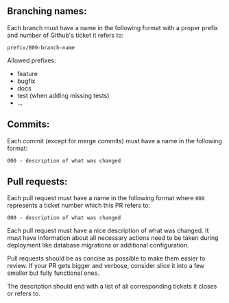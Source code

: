 Branching names:
---
Each branch must have a name in the following format with a proper prefix and number of Github's ticket it refers to:

```
prefix/000-branch-name
``` 

Allowed prefixes:
* feature
* bugfix
* docs
* test (when adding missing tests)
* ...

Commits:
---
Each commit (except for merge commits) must have a name in the following format:

```
000 - description of what was changed
```

Pull requests:
---
Each pull request must have a name in the following format where `000` represents a ticket number which this PR refers 
to:
```
000 - description of what was changed
```

Each pull request must have a nice description of what was changed. It must have 
information about all necessary actions need to be taken during deployment like database migrations or additional 
configuration.

Pull requests should be as concise as possible to make them easier to review. If your PR gets bigger and verbose, 
consider slice it into a few smaller but fully functional ones.

The description should end with a list of all corresponding tickets it closes or refers to.